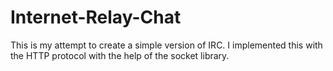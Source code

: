 # Internet-Relay-Chat
This is my attempt to create a simple version of IRC. I implemented this with the HTTP protocol with the help of the socket library.

